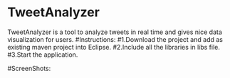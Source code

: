 # TweetAnalyzer
TweetAnalyzer is a tool to analyze tweets in real time and gives nice data visualization for users.
#Instructions:
#1.Download the project and add as existing maven project into Eclipse.
#2.Include all the libraries in libs file.
#3.Start the application.

#ScreenShots:

